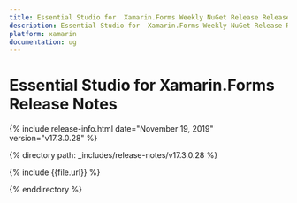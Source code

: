 ```yaml
---
title: Essential Studio for  Xamarin.Forms Weekly NuGet Release Release Notes  
description: Essential Studio for  Xamarin.Forms Weekly NuGet Release Release Notes  
platform: xamarin
documentation: ug
---
```


# Essential Studio for  Xamarin.Forms  Release Notes  

{% include release-info.html date="November 19, 2019"  version="v17.3.0.28" %} 


{% directory path: _includes/release-notes/v17.3.0.28 %}

{% include {{file.url}} %}

{% enddirectory %}